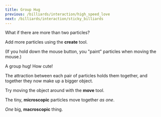 ```yaml
---
title: Group Hug
previous: /billiards/interaction/high_speed_love
next: /billiards/interaction/sticky_billiards
---
```


<script src="shared.js"></script>
<script>
    var sim = createSimulation({
        initialize: function(simulation) {
            var p = simulation.parameters;
            p.friction = 0.1;

            addOppositeParticles(simulation);

            var ljInteraction = new LennardJonesInteraction();
            ljInteraction.strength = 10;
            setInteraction(simulation, 0, 0, ljInteraction);

            setToolbarAvailableTools(simulation.toolbar, ["create", "move"]);
        }
    });
</script>


What if there are more than two particles?

Add more particles using the **create** tool. 

(If you hold down the mouse button, you "paint" particles when moving the mouse.)

<script>
    var requiredCount = 20;
    insertHere(createOutput(function() {
        return `${sim.particles.length} / ${requiredCount} particles`;
    }));
    cue(function () {
        return (sim.particles.length >= requiredCount);  
    });
    endStep();
</script>

A group hug! How cute!

The attraction between each pair of particles holds them together, and together they now make up a bigger object.

Try moving the object around with the **move** tool.

<script>
    cue(function () {
        return (ensembleSpeed(sim.particles) > 1); 
    });
    endStep();
</script>

The tiny, **microscopic** particles move together _as one_. 

_One_ big, **macroscopic** thing.
